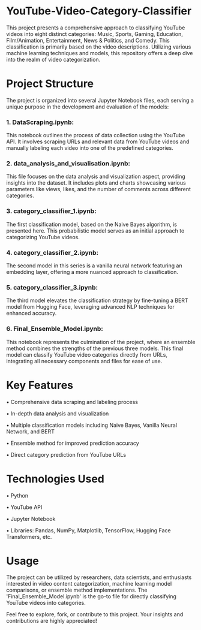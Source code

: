 # YouTube-Video-Category-Classifier

This project presents a comprehensive approach to classifying YouTube videos into eight distinct categories: Music, Sports, Gaming, Education, Film/Animation, Entertainment, News & Politics, and Comedy. This classification is primarily based on the video descriptions. Utilizing various machine learning techniques and models, this repository offers a deep dive into the realm of video categorization.

# Project Structure
The project is organized into several Jupyter Notebook files, each serving a unique purpose in the development and evaluation of the models:

### 1. DataScraping.ipynb: 
This notebook outlines the process of data collection using the YouTube API. It involves scraping URLs and relevant data from YouTube videos and manually labeling each video into one of the predefined categories.

### 2. data_analysis_and_visualisation.ipynb:
This file focuses on the data analysis and visualization aspect, providing insights into the dataset. It includes plots and charts showcasing various parameters like views, likes, and the number of comments across different categories.

### 3. category_classifier_1.ipynb: 
The first classification model, based on the Naive Bayes algorithm, is presented here. This probabilistic model serves as an initial approach to categorizing YouTube videos.

### 4. category_classifier_2.ipynb: 
The second model in this series is a vanilla neural network featuring an embedding layer, offering a more nuanced approach to classification.

### 5. category_classifier_3.ipynb: 
The third model elevates the classification strategy by fine-tuning a BERT model from Hugging Face, leveraging advanced NLP techniques for enhanced accuracy.

### 6. Final_Ensemble_Model.ipynb: 
This notebook represents the culmination of the project, where an ensemble method combines the strengths of the previous three models. This final model can classify YouTube video categories directly from URLs, integrating all necessary components and files for ease of use.

# Key Features
• Comprehensive data scraping and labeling process 

• In-depth data analysis and visualization

• Multiple classification models including Naive Bayes, Vanilla Neural Network, and BERT

• Ensemble method for improved prediction accuracy

• Direct category prediction from YouTube URLs

# Technologies Used
• Python

• YouTube API

• Jupyter Notebook

• Libraries: Pandas, NumPy, Matplotlib, TensorFlow, Hugging Face Transformers, etc.

# Usage
The project can be utilized by researchers, data scientists, and enthusiasts interested in video content categorization, machine learning model comparisons, or ensemble method implementations. The 'Final_Ensemble_Model.ipynb' is the go-to file for directly classifying YouTube videos into categories.

Feel free to explore, fork, or contribute to this project. Your insights and contributions are highly appreciated!

